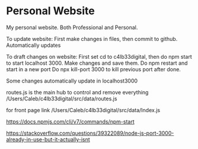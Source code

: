 # Personal Website

My personal website. Both Professional and Personal.

To update website:
First make changes in files, then commit to github.
Automatically updates


To draft changes on website:
First set cd to c4lb33digital, then do npm start to start localhost 3000. 
Make changes and save them. Do npm restart and start in a new port
Do npx kill-port 3000 to kill previous port after done. 

Some changes automatically update in localhost3000

routes.js is the main hub to control and remove everything 
/Users/Caleb/c4lb33digital/src/data/routes.js

for front page link
/Users/Caleb/c4lb33digital/src/data/Index.js 



https://docs.npmjs.com/cli/v7/commands/npm-start

https://stackoverflow.com/questions/39322089/node-js-port-3000-already-in-use-but-it-actually-isnt
